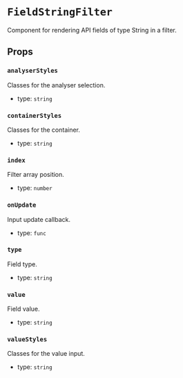`FieldStringFilter`
===================

Component for rendering API fields of type String in a filter.

Props
-----

### `analyserStyles`

Classes for the analyser selection.

- type: `string`


### `containerStyles`

Classes for the container.

- type: `string`


### `index`

Filter array position.

- type: `number`


### `onUpdate`

Input update callback.

- type: `func`


### `type`

Field type.

- type: `string`


### `value`

Field value.

- type: `string`


### `valueStyles`

Classes for the value input.

- type: `string`

